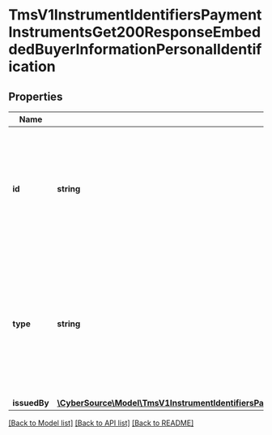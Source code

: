 # TmsV1InstrumentIdentifiersPaymentInstrumentsGet200ResponseEmbeddedBuyerInformationPersonalIdentification

## Properties
Name | Type | Description | Notes
------------ | ------------- | ------------- | -------------
**id** | **string** | Customer&#39;s identification number.  **Important**: Contact your TeleCheck representative to learn whether this field is required or optional. | [optional] 
**type** | **string** | Type of personal identification.  **Important**: Contact your TeleCheck representative to learn whether this field is required or optional.  Valid values: - driver license | [optional] 
**issuedBy** | [**\CyberSource\Model\TmsV1InstrumentIdentifiersPaymentInstrumentsGet200ResponseEmbeddedBuyerInformationIssuedBy**](TmsV1InstrumentIdentifiersPaymentInstrumentsGet200ResponseEmbeddedBuyerInformationIssuedBy.md) |  | [optional] 

[[Back to Model list]](../README.md#documentation-for-models) [[Back to API list]](../README.md#documentation-for-api-endpoints) [[Back to README]](../README.md)


